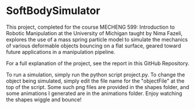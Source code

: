 # SoftBodySimulator

This project, completed for the course MECHENG 599: Introduction to Robotic Manipulation at the 
University of Michigan taught by Nima Fazeli, explores the use of a mass spring particle model 
to simulate the mechanics of various deformable objects bouncing on a flat surface, geared 
toward future applications in a manipulation pipeline.

For a full explanation of the project, see the report in this GitHub Repository.

To run a simulation, simply run the python script project.py. To change the object being
simulated, simply edit the file name for the "objectFile" at the top of the script. Some such
png files are provided in the shapes folder, and some animations I generated are in the 
animations folder. Enjoy watching the shapes wiggle and bounce!

